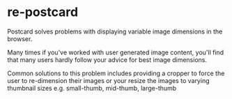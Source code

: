 # re-postcard

Postcard solves problems with displaying variable image dimensions in the browser.

Many times if you've worked with user generated image content, you'll find that many users hardly follow your advice for best image dimensions.

Common solutions to this problem includes providing a cropper to force the user to re-dimension their images or your resize the images to varying thumbnail sizes
e.g. small-thumb, mid-thumb, large-thumb
